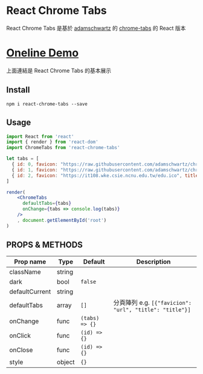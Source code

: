 # React Chrome Tabs

React Chrome Tabs 是基於 [adamschwartz](https://github.com/adamschwartz) 的 [chrome-tabs](https://github.com/adamschwartz/chrome-tabs) 的 React 版本

# [Oneline Demo](https://whlshy.github.io/react-chrome-tabs/)

上面連結是 React Chrome Tabs 的基本展示

## Install

```
npm i react-chrome-tabs --save
```

## Usage

```jsx
import React from 'react'
import { render } from 'react-dom'
import ChromeTabs from 'react-chrome-tabs'

let tabs = [
  { id: 0, favicon: "https://raw.githubusercontent.com/adamschwartz/chrome-tabs/gh-pages/demo/images/google-favicon.ico", title: "Google" },
  { id: 1, favicon: "https://raw.githubusercontent.com/adamschwartz/chrome-tabs/gh-pages/demo/images/facebook-favicon.ico", title: "Facebook" },
  { id: 2, favicon: "https://it108.wke.csie.ncnu.edu.tw/edu.ico", title: "IT Technology" }
]

render(
    <ChromeTabs 
      defaultTabs={tabs}
      onChange={tabs => console.log(tabs)}
    />
    , document.getElementById('root')
)
```

## PROPS & METHODS

|Prop name|Type|Default|Description|
|---|---|---|---|
|className|string|||
|dark|bool|`false`||
|defaultCurrent|string|||
|defaultTabs|array|`[]`|分頁陣列 e.g. `[{"favicion": "url", "title": "title"}]`|
|onChange|func|`(tabs) => {}`||
|onClick|func|`(id) => {}`||
|onClose|func|`(id) => {}`||
|style|object|`{}`|| 